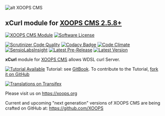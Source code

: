 ![alt XOOPS CMS](https://xoops.org/images/logoXoops4GithubRepository.png)
## xCurl module for  [XOOPS CMS 2.5.8+](https://xoops.org)
[![XOOPS CMS Module](https://img.shields.io/badge/XOOPS%20CMS-Module-blue.svg)](https://xoops.org)
[![Software License](https://img.shields.io/badge/license-GPL-brightgreen.svg?style=flat)](LICENSE)

[![Scrutinizer Code Quality](https://img.shields.io/scrutinizer/g/XoopsModules25x/xcurl.svg?style=flat)](https://scrutinizer-ci.com/g/XoopsModules25x/xcurl/?branch=master)
[![Codacy Badge](https://api.codacy.com/project/badge/Grade/95b12220e0ac4056b9af52af708379c9)](https://www.codacy.com/app/mambax7/xcurl_2)
[![Code Climate](https://img.shields.io/codeclimate/github/XoopsModules25x/xcurl.svg?style=flat)](https://codeclimate.com/github/XoopsModules25x/xcurl)
[![SensioLabsInsight](https://insight.sensiolabs.com/projects/68207475-07ff-4567-a282-6e2f119077d2/mini.png)](https://insight.sensiolabs.com/projects/68207475-07ff-4567-a282-6e2f119077d2)
[![Latest Pre-Release](https://img.shields.io/github/tag/XoopsModules25x/xcurl.svg?style=flat)](https://github.com/XoopsModules25x/xcurl/tags/)
[![Latest Version](https://img.shields.io/github/release/XoopsModules25x/xcurl.svg?style=flat)](https://github.com/XoopsModules25x/xcurl/releases/)

**xCurl** module for [XOOPS CMS](https://xoops.org) allows WDSL curl Server.

[![Tutorial Available](https://xoops.org/images/tutorial-available-blue.svg)](https://www.gitbook.com/book/xoops/xcurl-tutorial/) Tutorial: see [GitBook](https://www.gitbook.com/book/xoops/xcurl-tutorial/).
To contribute to the Tutorial, [fork it on GitHub](https://github.com/XoopsDocs/xcurl-tutorial)

[![Translations on Transifex](https://xoops.org/images/translations-transifex-blue.svg)](https://www.transifex.com/xoops)

Please visit us on https://xoops.org

Current and upcoming "next generation" versions of XOOPS CMS are being crafted on GitHub at: https://github.com/XOOPS
